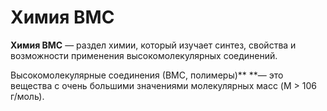 # Химия ВМС

**Химия ВМС** — раздел химии, который изучает синтез, свойства и возможности применения высокомолекулярных соединений.

Высокомолекулярные соединения \(ВМС, полимеры\)** **— это вещества с очень большими значениями молекулярных масс \(M \> 106 г/моль\).

